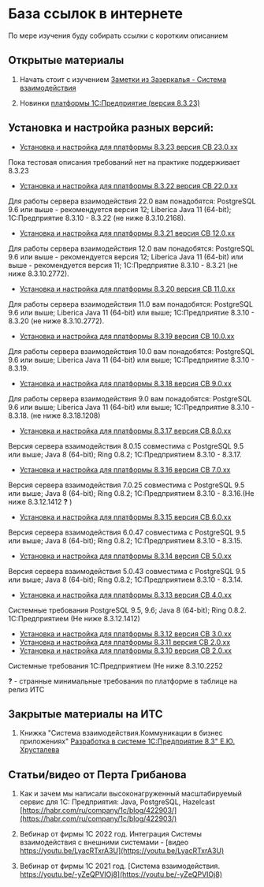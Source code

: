 # База ссылок в интернете

По мере изучения буду собирать ссылки с коротким описанием

## Открытые материалы

1. Начать стоит с изучением  [Заметки из Зазеркалья - Система взаимодействия](https://wonderland.v8.1c.ru/blog/sistema-vzaimodeystviya/)

1. Новинки [платформы 1С:Предприятие (версия 8.3.23)](https://v8.1c.ru/platforma/sistema-vzaimodeystviy/)

## Установка и настройка разных версий:

* [Установка и настройка для платформы 8.3.23 версия СВ 23.0.хх](https://its.1c.ru/db/v8323doc#bookmark:dev:TI000001902)

Пока тестовая описания требований нет
на практике поддерживает  8.3.23

* [Установка и настройка для платформы 8.3.22 версия СВ 22.0.хх](https://its.1c.ru/db/v8322doc#bookmark:dev:TI000001902)

Для работы сервера взаимодействия 22.0 вам понадобятся:
    PostgreSQL 9.6 или выше - рекомендуется версия 12;
    Liberica Java 11 (64-bit);
    1С:Предприятие 8.3.10 - 8.3.22 (не ниже 8.3.10.2168). 

* [Установка и настройка для платформы 8.3.21 версия СВ 12.0.хх](https://its.1c.ru/db/v8321doc#bookmark:dev:TI000001902)

Для работы сервера взаимодействия 12.0 вам понадобятся:
    PostgreSQL 9.6 или выше - рекомендуется версия 12;
    Liberica Java 11 (64-bit) или выше - рекомендуется версия 11;
    1С:Предприятие 8.3.10 - 8.3.21 (не ниже 8.3.10.2772).

* [Установка и настройка для платформы 8.3.20 версия СВ 11.0.хх](https://its.1c.ru/db/v8320doc#bookmark:dev:TI000001902)

Для работы сервера взаимодействия 11.0 вам понадобятся:
    PostgreSQL 9.6 или выше;
    Liberica Java 11 (64-bit) или выше;
    1С:Предприятие 8.3.10 - 8.3.20 (не ниже 8.3.10.2772).

* [Установка и настройка для платформы 8.3.19 версия СВ 10.0.хх](https://its.1c.ru/db/v8319doc#bookmark:dev:TI000001902)

Для работы сервера взаимодействия 10.0 вам понадобятся:
    PostgreSQL 9.6 или выше;
    Liberica Java 11 (64-bit) или выше;
    1С:Предприятие 8.3.10 - 8.3.19.

* [Установка и настройка для платформы 8.3.18 версия СВ 9.0.хх](https://its.1c.ru/db/v8318doc#bookmark:dev:TI000001902)

Для работы сервера взаимодействия 9.0 вам понадобятся:
    PostgreSQL 9.6 или выше;
    Liberica Java 11 (64-bit) или выше;
    1С:Предприятие 8.3.10 - 8.3.18. (не ниже 8.3.18.1208)

* [Установка и настройка для платформы 8.3.17 версия СВ 8.0.хх](https://its.1c.ru/db/v8317doc#bookmark:dev:TI000001902)

Версия сервера взаимодействия 8.0.15 совместима с
    PostgreSQL 9.5 или выше;
    Java 8 (64-bit);
    Ring 0.8.2;
    1С:Предприятием 8.3.10 - 8.3.17.

* [Установка и настройка для платформы 8.3.16 версия СВ 7.0.хх](https://its.1c.ru/db/v8316doc#bookmark:dev:TI000001902)

Версия сервера взаимодействия 7.0.25 совместима с
    PostgreSQL 9.5 или выше;
    Java 8 (64-bit);
    Ring 0.8.2;
    1С:Предприятием 8.3.10 - 8.3.16.(Не ниже 8.3.12.1412 **?** )

* [Установка и настройка для платформы 8.3.15 версия СВ 6.0.хх](https://its.1c.ru/db/v8315doc#bookmark:dev:TI000001902)

Версия сервера взаимодействия 6.0.47 совместима с
    PostgreSQL 9.5 или выше;
    Java 8 (64-bit);
    Ring 0.8.2;
    1С:Предприятием 8.3.10 - 8.3.15.

* [Установка и настройка для платформы 8.3.14 версия СВ 5.0.хх](https://its.1c.ru/db/v8314doc#bookmark:dev:TI000001902)

Версия сервера взаимодействия 5.0.43 совместима с
    PostgreSQL 9.5 или выше;
    Java 8 (64-bit);
    Ring 0.8.2;
    1С:Предприятием 8.3.10 - 8.3.14.

* [Установка и настройка для платформы 8.3.13 версия СВ 4.0.хх](https://its.1c.ru/db/v8313doc#bookmark:dev:TI000001902)

Системные требования
    PostgreSQL 9.5, 9.6;
    Java 8 (64-bit);
    Ring 0.8.2.
    1С:Предприятием (Не ниже 8.3.12.1412) 

* [Установка и настройка для платформы 8.3.12 версия СВ 3.0.хх](https://its.1c.ru/db/v8312doc#bookmark:dev:TI000001902)
* [Установка и настройка для платформы 8.3.11 версия СВ 2.0.хх](https://its.1c.ru/db/v8311doc#bookmark:dev:TI000001902)
* [Установка и настройка для платформы 8.3.10 версия СВ 2.0.хх](https://its.1c.ru/db/v8310doc#bookmark:dev:TI000001902)

Системные требования 
1С:Предприятием (Не ниже 8.3.10.2252 

**?** - странные минимальные требования по платформе в таблице на релиз ИТС

## Закрытые материалы на ИТС

1. Книжка "Система взаимодействия.Коммуникации в бизнес приложениях"
[Разработка в системе 1С:Предприятие 8.3" Е.Ю. Хрусталева](https://its.1c.ru/db/pubecs#content:1:hdoc)


## Статьи/видео от Перта Грибанова

1. Как и зачем мы написали высоконагруженный масштабируемый сервис для 1С: Предприятия: Java, PostgreSQL, Hazelcast [https://habr.com/ru/company/1c/blog/422903/](https://habr.com/ru/company/1c/blog/422903/)

1. Вебинар от фирмы 1С 2022 год. Интеграция Системы взаимодействия с внешними системами - [видео https://youtu.be/LyacRTxrA3U](https://youtu.be/LyacRTxrA3U)

1. Вебинар от фирмы 1С 2021 год. [Система взаимодействия. https://youtu.be/-yZeQPVIOj8](https://youtu.be/-yZeQPVIOj8)